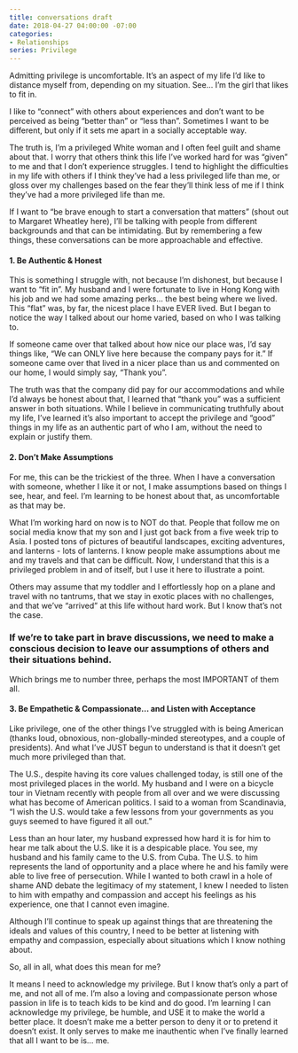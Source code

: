 ```yaml
---
title: conversations draft
date: 2018-04-27 04:00:00 -07:00
categories:
- Relationships
series: Privilege
---
```


Admitting privilege is uncomfortable. It’s an aspect of my life I’d like to distance myself from, depending on my situation. See… I’m the girl that likes to fit in. 

I like to “connect” with others about experiences and don’t want to be perceived as being “better than” or “less than”. Sometimes I want to be different, but only if it sets me apart in a socially acceptable way.  

The truth is, I’m a privileged White woman and I often feel guilt and shame about that. I worry that others think this life I’ve worked hard for was “given” to me and that I don’t experience struggles. I tend to highlight the difficulties in my life with others if I think they’ve had a less privileged life than me, or gloss over my challenges based on the fear they’ll think less of me if I think they’ve had a more privileged life than me.  

If I want to “be brave enough to start a conversation that matters” (shout out to Margaret Wheatley here), I’ll be talking with people from different backgrounds and that can be intimidating. But by remembering a few things, these conversations can be more approachable and effective.

#### 1. Be Authentic & Honest

This is something I struggle with, not because I’m dishonest, but because I want to “fit in”. My husband and I were fortunate to live in Hong Kong with his job and we had some amazing perks… the best being where we lived. This “flat” was, by far, the nicest place I have EVER lived. But I began to notice the way I talked about our home varied, based on who I was talking to.  

If someone came over that talked about how nice our place was, I’d say things like, “We can ONLY live here because the company pays for it.” If someone came over that lived in a nicer place than us and commented on our home, I would simply say, “Thank you”.

The truth was that the company did pay for our accommodations and while I’d always be honest about that, I learned that “thank you” was a sufficient answer in both situations. While I believe in communicating truthfully about my life, I’ve learned it’s also important to accept the privilege and “good” things in my life as an authentic part of who I am, without the need to explain or justify them.

#### 2. Don’t Make Assumptions

For me, this can be the trickiest of the three. When I have a conversation with someone, whether I like it or not, I make assumptions based on things I see, hear, and feel. I’m learning to be honest about that, as uncomfortable as that may be. 

What I’m working hard on now is to NOT do that. People that follow me on social media know that my son and I just got back from a five week trip to Asia. I posted tons of pictures of beautiful landscapes, exciting adventures, and lanterns - lots of lanterns. I know people make assumptions about me and my travels and that can be difficult. Now, I understand that this is a privileged problem in and of itself, but I use it here to illustrate a point. 
 
Others may assume that my toddler and I effortlessly hop on a plane and travel with no tantrums, that we stay in exotic places with no challenges, and that we’ve “arrived” at this life without hard work.  But I know that’s not the case.

### If we’re to take part in brave discussions, we need to make a conscious decision to leave our assumptions of others and their situations behind. 

Which brings me to number three, perhaps the most IMPORTANT of them all.

#### 3. Be Empathetic & Compassionate… and Listen with Acceptance

Like privilege, one of the other things I’ve struggled with is being American (thanks loud, obnoxious, non-globally-minded stereotypes, and a couple of presidents). And what I’ve JUST begun to understand is that it doesn’t get much more privileged than that.

The U.S., despite having its core values challenged today, is still one of the most privileged places in the world. My husband and I were on a bicycle tour in Vietnam recently with people from all over and we were discussing what has become of American politics. I said to a woman from Scandinavia, “I wish the U.S. would take a few lessons from your governments as you guys seemed to have figured it all out.” 

Less than an hour later, my husband expressed how hard it is for him to hear me talk about the U.S. like it is a despicable place. You see, my husband and his family came to the U.S. from Cuba. The U.S. to him represents the land of opportunity and a place where he and his family were able to live free of persecution. While I wanted to both crawl in a hole of shame AND debate the legitimacy of my statement, I knew I needed to listen to him with empathy and compassion and accept his feelings as his experience, one that I cannot even imagine.

Although I’ll continue to speak up against things that are threatening the ideals and values of this country, I need to be better at listening with empathy and compassion, especially about situations which I know nothing about.

So, all in all, what does this mean for me? 

It means I need to acknowledge my privilege.  But I know that’s only a part of me, and not all of me.  I’m also a loving and compassionate person whose passion in life is to teach kids to be kind and do good.  I’m learning I can acknowledge my privilege, be humble, and USE it to make the world a better place.  It doesn’t make me a better person to deny it or to pretend it doesn’t exist.  It only serves to make me inauthentic when I’ve finally learned that all I want to be is… me.